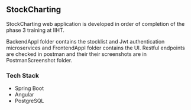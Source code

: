 ## StockCharting
StockCharting web application is developed in order of completion of the phase 3 training at IIHT.

BackendAppl folder contains the stocklist and Jwt authentication microservices and FrontendAppl folder contains the UI.
Restful endpoints are checked in postman and their their screenshots are in PostmanScreenshot folder.

### Tech Stack
- Spring Boot
- Angular
- PostgreSQL
